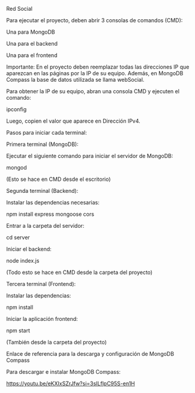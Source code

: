 Red Social

Para ejecutar el proyecto, deben abrir 3 consolas de comandos (CMD):

Una para MongoDB

Una para el backend

Una para el frontend

Importante: En el proyecto deben reemplazar todas las direcciones IP que aparezcan en las páginas por la IP de su equipo. Además, en MongoDB Compass la base de datos utilizada se llama webSocial.

Para obtener la IP de su equipo, abran una consola CMD y ejecuten el comando:

ipconfig

Luego, copien el valor que aparece en Dirección IPv4.

Pasos para iniciar cada terminal:

Primera terminal (MongoDB):

Ejecutar el siguiente comando para iniciar el servidor de MongoDB:

mongod

(Esto se hace en CMD desde el escritorio)

Segunda terminal (Backend):

Instalar las dependencias necesarias:

npm install express mongoose cors

Entrar a la carpeta del servidor:

cd server

Iniciar el backend:

node index.js

(Todo esto se hace en CMD desde la carpeta del proyecto)

Tercera terminal (Frontend):

Instalar las dependencias:

npm install

Iniciar la aplicación frontend:

npm start

(También desde la carpeta del proyecto)

Enlace de referencia para la descarga y configuración de MongoDB Compass

Para descargar e instalar MongoDB Compass:


https://youtu.be/eKXIxSZrJfw?si=3sILflpC95S-en1H

